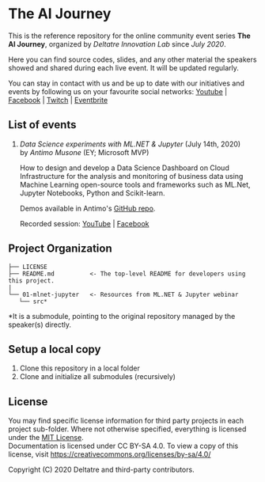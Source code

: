 # The AI Journey

This is the reference repository for the online community event series **The AI Journey**, organized by *Deltatre Innovation Lab* since *July 2020*.

Here you can find source codes, slides, and any other material the speakers showed and shared during each live event. It will be updated regularly.

You can stay in contact with us and be up to date with our initiatives and events by following us on your favourite social networks: [Youtube](https://www.youtube.com/channel/UCVuzquhKvLgLWHE1MGyXXtw?view_as=subscriber) | [Facebook](https://www.facebook.com/pg/Deltatre-Innovation-Lab-108960177483382/) |  [Twitch](https://www.twitch.tv/dila_social) | [Eventbrite](https://www.eventbrite.it/o/deltatre-innovation-lab-28573599825)

## List of events

1. *Data Science experiments with ML.NET & Jupyter* (July 14th, 2020)  
    by *Antimo Musone* (EY; Microsoft MVP)

    How to design and develop a Data Science Dashboard on Cloud Infrastructure for the analysis and monitoring of business data using Machine Learning open-source tools and frameworks such as ML.Net, Jupyter Notebooks, Python and Scikit-learn.

    Demos available in Antimo's [GitHub repo](https://github.com/mrcarbook/Data-Science-Experiments-with-ML.NET-Jupyter).

    Recorded session: [YouTube](https://www.youtube.com/watch?v=JKmPJGDWkqs) | [Facebook](https://www.facebook.com/watch/?v=730442107772332)


## Project Organization

    ├── LICENSE
    ├── README.md          <- The top-level README for developers using this project.
    |
    └── 01-mlnet-jupyter   <- Resources from ML.NET & Jupyter webinar
       └── src*

*It is a submodule, pointing to the original repository managed by the speaker(s) directly.

## Setup a local copy

1. Clone this repository in a local folder
2. Clone and initialize all submodules (recursively)

## License

You may find specific license information for third party projects in each project sub-folder. Where not otherwise specified, everything is licensed under the [MIT License](./LICENSE).  
Documentation is licensed under CC BY-SA 4.0. To view a copy of this license, visit <https://creativecommons.org/licenses/by-sa/4.0/>

Copyright (C) 2020 Deltatre and third-party contributors.
